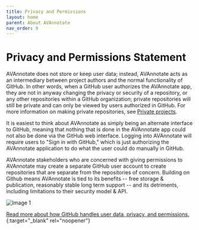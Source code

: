 ```yaml
---
title: Privacy and Permissions
layout: home
parent: About AVAnnotate
nav_order: 9
---
```

# Privacy and Permissions Statement

AVAnnotate does not store or keep user data; instead, AVAnnotate acts as an intermediary between project authors and the normal functionality of GitHub. In other words, when a GitHub user authorizes the AVAnnotate app, they are not in anyway changing the privacy or security of a repository, or any other repositories within a GitHub organization; private repositories will still be private and can only be viewed by users authorized in GitHub. For more information on making private repositories, see [Private projects](https://avannotate.github.io/documentation/pages/private/).

It is easiest to think about AVAnnotate as simply being an alternate interface to GitHub, meaning that nothing that is done in the AVAnnotate app could not also be done via the GitHub web interface. Logging into AVAnnotate will require users to "Sign in with GitHub," which is just authorizing the AVAnnotate application to do what the user could do manually in GitHub.  

AVAnnotate stakeholders who are concerned with giving permissions to AVAnnotate may create a separate GitHub user account to create repositories that are separate from the repositories of concern. Building on Github means AVAnnotate is tied to its benefits -- free storage & publication, reasonably stable long term support -- and its detriments, including limitations to their security model & API.

![Image 1](../../assets/authorize.png)

[Read more about how GitHub handles user data, privacy, and permissions.](https://docs.github.com/en/site-policy/privacy-policies/github-general-privacy-statement#private-repositories-github-access){:target="_blank" rel="noopener"}


